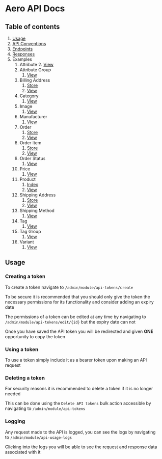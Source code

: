 # Aero API Docs

## Table of contents

1. [Usage](#usage)
2. [API Conventions](CONVENTIONS.md)
3. [Endpoints](ENDPOINTS.md)
4. [Responses](RESPONSES.md)
5. Examples
   1. Attribute
      2. [View](Examples/Attribute/VIEW.md)
   2. Attribute Group
      1. [View](Examples/AttributeGroup/VIEW.md)
   3. Billing Address
       1. [Store](Examples/BillingAddress/STORE.md)
       2. [View](Examples/BillingAddress/VIEW.md)
   4. Category
      1. [View](Examples/Category/VIEW.md)
   5. Image
      1. [View](Examples/Image/VIEW.md)
   6. Manufacturer
      1. [View](Examples/Manufacturer/VIEW.md)
   7. Order
      1. [Store](Examples/Order/STORE.md)
      2. [View](Examples/Order/VIEW.md)
   8. Order Item
      1. [Store](Examples/OrderItem/STORE.md)
      2. [View](Examples/OrderItem/VIEW.md)
   9. Order Status
      1. [View](Examples/OrderStatus/VIEW.md)
   10. Price
       1. [View](Examples/Price/VIEW.md)
   11. Product
       1. [Index](Examples/Product/INDEX.md)
       2. [View](Examples/Product/VIEW.md)
   12. Shipping Address
       1. [Store](Examples/ShippingAddress/STORE.md)
       2. [View](Examples/ShippingAddress/VIEW.md)
   13. Shipping Method
       1. [View](Examples/ShippingMethod/VIEW.md)
   14. Tag
       1. [View](Examples/Tag/VIEW.md)
   15. Tag Group
       1. [View](Examples/TagGroup/VIEW.md)
   16. Variant
       1. [View](Examples/Variant/VIEW.md)

## Usage

### Creating a token

To create a token navigate to `/admin/module/api-tokens/create`

To be secure it is recommended that you should only give the token the necessary permissions for its functionality and consider adding an expiry date

The permissions of a token can be edited at any time by navigating to `/admin/module/api-tokens/edit/{id}` but the expiry date can not

Once you have saved the API token you will be redirected and given **ONE** opportunity to copy the token

### Using a token

To use a token simply include it as a bearer token upon making an API request

### Deleting a token

For security reasons it is recommended to delete a token if it is no longer needed

This can be done using the `Delete API tokens` bulk action accessible by navigating to `/admin/module/api-tokens`

### Logging

Any request made to the API is logged, you can see the logs by navigating to `/admin/module/api-usage-logs`

Clicking into the logs you will be able to see the request and response data associated with it
